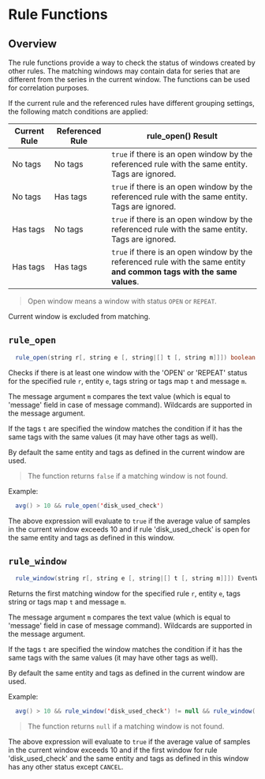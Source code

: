 # Rule Functions

## Overview

The rule functions provide a way to check the status of windows created by other rules. The matching windows may contain data for series that are different from the series in the current window. The functions can be used for correlation purposes.

If the current rule and the referenced rules have different grouping settings, the following match conditions are applied:

| Current Rule | Referenced Rule | rule_open() Result |
|---|---|---|
| No tags | No tags | `true` if there is an open window by the referenced rule with the same entity. Tags are ignored. |
| No tags | Has tags | `true` if there is an open window by the referenced rule with the same entity. Tags are ignored. |
| Has tags | No tags | `true` if there is an open window by the referenced rule with the same entity. Tags are ignored. |
| Has tags | Has tags | `true` if there is an open window by the referenced rule with the same entity **and common tags with the same values**. |

> Open window means a window with status `OPEN` or `REPEAT`.

Current window is excluded from matching.

## `rule_open`

```java
  rule_open(string r[, string e [, string|[] t [, string m]]]) boolean
```
Checks if there is at least one window with the 'OPEN' or 'REPEAT' status for the specified rule `r`, entity `e`, tags string or tags map `t` and message `m`.

The message argument `m` compares the text value (which is equal to 'message' field in case of message command). Wildcards are supported in the message argument.

If the tags `t` are specified the window matches the condition if it has the same tags with the same values (it may have other tags as well).

By default the same entity and tags as defined in the current window are used.


> The function returns `false` if a matching window is not found.

Example:

```java
  avg() > 10 && rule_open('disk_used_check')
```

The above expression will evaluate to `true` if the average value of samples in the current window exceeds 10 and if rule 'disk_used_check' is open for the same entity and tags as defined in this window.

## `rule_window`

```java
  rule_window(string r[, string e [, string|[] t [, string m]]]) EventWindow
```
Returns the first matching window for the specified rule `r`, entity `e`, tags string or tags map `t` and message `m`.

The message argument `m` compares the text value (which is equal to 'message' field in case of message command). Wildcards are supported in the message argument.

If the tags `t` are specified the window matches the condition if it has the same tags with the same values (it may have other tags as well).

By default the same entity and tags as defined in the current window are used.

Example:

```java
  avg() > 10 && rule_window('disk_used_check') != null && rule_window('disk_used_check').status != 'CANCEL'
```

> The function returns `null` if a matching window is not found.

The above expression will evaluate to `true` if the average value of samples in the current window exceeds 10 and if the first window for rule 'disk_used_check' and the same entity and tags as defined in this window has any other status except `CANCEL`.
